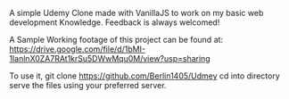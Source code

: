 A simple Udemy Clone made with VanillaJS to work on my basic web development Knowledge.
Feedback is always welcomed!

A Sample Working footage of this project can be found at:
https://drive.google.com/file/d/1bMI-1lanlnX0ZA7RAt1krSu5DWwMqu0M/view?usp=sharing

To use it,
git clone https://github.com/Berlin1405/Udmey
cd into directory
serve the files using your preferred server.
